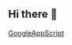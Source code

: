 ## Hi there 👋
[GoogleAppScript]([https://docs.google.com/spreadsheets/d/1YXM-Kn756XRxCBd6g12LKEMtB_3y9HTGETNqEvlPfIs/edit?gid=0#gid=0](https://docs.google.com/spreadsheets/d/1YXM-Kn756XRxCBd6g12LKEMtB_3y9HTGETNqEvlPfIs/edit?gid=0#gid=0))

<!--
**Washing101/washing101** is a ✨ _special_ ✨ repository because its `README.md` (this file) appears on your GitHub profile.

Here are some ideas to get you started:

- 🔭 I’m currently working on ...
- 🌱 I’m currently learning ...
- 👯 I’m looking to collaborate on ...
- 🤔 I’m looking for help with ...
- 💬 Ask me about ...
- 📫 How to reach me: ...
- 😄 Pronouns: ...
- ⚡ Fun fact: ...
-->
